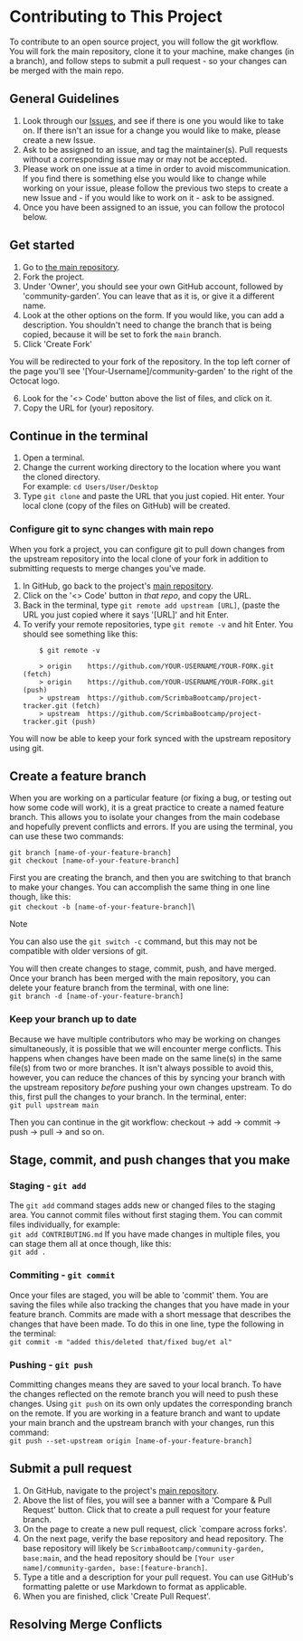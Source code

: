 # Contributing to This Project
To contribute to an open source project, you will follow the git workflow. You will fork the main repository, clone it to your machine, make changes (in a branch), and follow steps to submit a pull request - so your changes can be merged with the main repo.

## General Guidelines
1. Look through our [Issues](https://github.com/ScrimbaBootcamp/community-garden/issues), and see if there is one you would like to take on. If there isn't an issue for a change you would like to make, please create a new Issue.
2. Ask to be assigned to an issue, and tag the maintainer(s). Pull requests without a corresponding issue may or may not be accepted.
3. Please work on one issue at a time in order to avoid miscommunication. If you find there is something else you would like to change while working on your issue, please follow the previous two steps to create a new Issue and - if you would like to work on it - ask to be assigned.
4. Once you have been assigned to an issue, you can follow the protocol below.

## Get started
1. Go to [the main repository](https://github.com/ScrimbaBootcamp/community-garden).
2. Fork the project.
3. Under 'Owner', you should see your own GitHub account, followed by 'community-garden'. You can leave that as it is, or give it a different name.
4. Look at the other options on the form. If you would like, you can add a description. You shouldn't need to change the branch that is being copied, because it will be set to fork the `main` branch.
5. Click 'Create Fork'

You will be redirected to your fork of the repository. In the top left corner of the page you'll see '[Your-Username]/community-garden' to the right of the Octocat logo. 

6. Look for the '<> Code' button above the list of files, and click on it. 
7. Copy the URL for (your) repository.

## Continue in the terminal
1. Open a terminal.
2. Change the current working directory to the location where you want the cloned directory.\
For example: `cd Users/User/Desktop`
3. Type `git clone` and paste the URL that you just copied. Hit enter. Your local clone (copy of the files on GitHub) will be created.

### Configure git to sync changes with main repo
When you fork a project, you can configure git to pull down changes from the upstream repository into the local clone of your fork in addition to submitting requests to merge changes you've made.

1. In GitHub, go back to the project's [main repository](https://github.com/ScrimbaBootcamp/community-garden).
2. Click on the '<> Code' button in _that repo_, and copy the URL.
3. Back in the terminal, type `git remote add upstream [URL]`, (paste the URL you just copied where it says '[URL]' and hit Enter.
4. To verify your remote repositories, type `git remote -v` and hit Enter. You should see something like this:
    ```
        $ git remote -v

        > origin    https://github.com/YOUR-USERNAME/YOUR-FORK.git (fetch)
        > origin    https://github.com/YOUR-USERNAME/YOUR-FORK.git (push)
        > upstream  https://github.com/ScrimbaBootcamp/project-tracker.git (fetch)
        > upstream  https://github.com/ScrimbaBootcamp/project-tracker.git (push)
    ```

You will now be able to keep your fork synced with the upstream repository using git.

## Create a feature branch

When you are working on a particular feature (or fixing a bug, or testing out how some code will work), it is a great practice to create a named feature branch. This allows you to isolate your changes from the main codebase and hopefully prevent conflicts and errors.
If you are using the terminal, you can use these two commands:
```
git branch [name-of-your-feature-branch]
git checkout [name-of-your-feature-branch]
```
First you are creating the branch, and then you are switching to that branch to make your changes. 
You can accomplish the same thing in one line though, like this:\
`git checkout -b [name-of-your-feature-branch]`\
> [!Note]
> You can also use the `git switch -c` command, but this may not be compatible with older versions of git.

You will then create changes to stage, commit, push, and have merged. Once your branch has been merged with the main repository, you can delete your feature branch from the terminal, with one line:\
`git branch -d [name-of-your-feature-branch]`

### Keep your branch up to date
Because we have multiple contributors who may be working on changes simultaneously, it is possible that we will encounter merge conflicts. This happens when changes have been made on the same line(s) in the same file(s) from two or more branches. It isn't always possible to avoid this, however, you can reduce the chances of this by syncing your branch with the upstream repository _before_ pushing your own changes upstream. To do this, first pull the changes to your branch.  In the terminal, enter:\
`git pull upstream main`

Then you can continue in the git workflow: checkout -> add -> commit -> push -> pull -> and so on.
<!-- [syncing a fork](https://docs.github.com/en/pull-requests/collaborating-with-pull-requests/working-with-forks/syncing-a-fork) -->

## Stage, commit, and push changes that you make
### Staging - `git add`
The `git add` command stages adds new or changed files to the staging area. You cannot commit files without first staging them. You can commit files individually, for example:\
`git add CONTRIBUTING.md`
If you have made changes in multiple files, you can stage them all at once though, like this:\
`git add .`
### Commiting - `git commit`
Once your files are staged, you will be able to 'commit' them. You are saving the files while also tracking the changes that you have made in your feature branch. Commits are made with a short message that describes the changes that have been made. To do this in one line, type the following in the terminal:\
`git commit -m "added this/deleted that/fixed bug/et al"`
### Pushing - `git push`
Committing changes means they are saved to your local branch. To have the changes reflected on the remote branch you will need to push these changes. Using `git push` on its own only updates the corresponding branch on the remote. If you are working in a feature branch and want to update your main branch and the upstream branch with your changes, run this command:\
`git push --set-upstream origin [name-of-your-feature-branch]`
<!-- need to detail steps for creating an upstream path -->

## Submit a pull request
1. On GitHub, navigate to the project's [main repository](https://github.com/ScrimbaBootcamp/community-garden). 
2. Above the list of files, you will see a banner with a 'Compare & Pull Request' button. Click that to create a pull request for your feature branch. 
3. On the page to create a new pull request, click `compare across forks'.
4. On the next page, verify the base repository and head repository. The base repository will likely be `ScrimbaBootcamp/community-garden, base:main`, and the head repository should be `[Your user name]/community-garden, base:[feature-branch]`.
5. Type a title and a description for your pull request. You can use GitHub's formatting palette or use Markdown to format as applicable.
6. When you are finished, click 'Create Pull Request'.

## Resolving Merge Conflicts
<!-- This needs documentation -->
